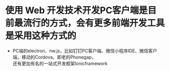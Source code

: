 # 使用 Web 开发技术开发PC客户端是目前最流行的方式，会有更多前端开发工具是采用这种方式的


* PC端的electron、nw.js，比如钉钉PC客户端、微信小程序IDE、微信客户端，移动的Cordova，即老的Phonegap，  
  还有更加有名的一站式开发框架Ionicframework
